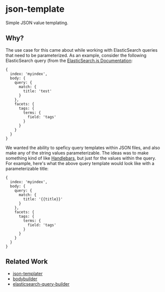 # json-template

Simple JSON value templating.

## Why?

The use case for this came about while working with ElasticSearch queries that need to be parameterized. As an example, consider the following ElasticSearch query (from the [ElasticSearch.js Documentation](https://www.elastic.co/guide/en/elasticsearch/client/javascript-api/current/api-reference.html#api-search):

```
{
  index: 'myindex',
  body: {
    query: {
      match: {
        title: 'test'
      }
    },
    facets: {
      tags: {
        terms: {
          field: 'tags'
        }
      }
    }
  }
}
```

We wanted the ability to speficy query templates within JSON files, and also make any of the string values parameterizable. The ideas was to make something kind of like [Handlebars](http://handlebarsjs.com/), but just for the values within the query. For example, here's what the above query template would look like with a parameterizable title:

```
{
  index: 'myindex',
  body: {
    query: {
      match: {
        title: '{{title}}'
      }
    },
    facets: {
      tags: {
        terms: {
          field: 'tags'
        }
      }
    }
  }
}
```

## Related Work

 * [json-templater](https://www.npmjs.com/package/json-templater)
 * [bodybuilder](https://github.com/danpaz/bodybuilder)
 * [elasticsearch-query-builder](https://github.com/leonardw/elasticsearch-query-builder)
